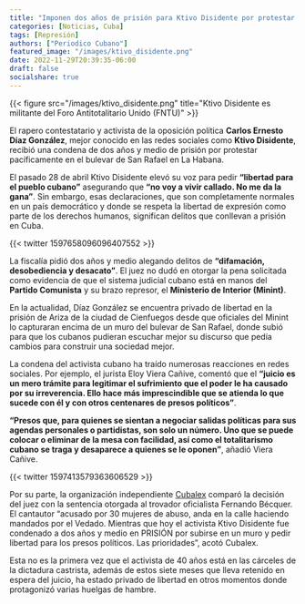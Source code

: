 ```yaml
---
title: "Imponen dos años de prisión para Ktivo Disidente por protestar pacíficamente en bulevar de San Rafael"
categories: [Noticias, Cuba]
tags: [Represión]
authors: ["Periodico Cubano"]
featured_image: "/images/ktivo_disidente.png"
date: 2022-11-29T20:39:35-06:00
draft: false
socialshare: true
---
```

{{< figure src="/images/ktivo_disidente.png" title="Ktivo Disidente es militante del Foro Antitotalitario Unido (FNTU)" >}}



El rapero contestatario y activista de la oposición política **Carlos Ernesto Díaz González**, mejor conocido en las redes sociales como **Ktivo Disidente**, recibió una condena de dos años y medio de prisión por protestar pacíficamente en el bulevar de San Rafael en La Habana.

El pasado 28 de abril Ktivo Disidente elevó su voz para pedir **“libertad para el pueblo cubano”** asegurando que **“no voy a vivir callado. No me da la gana”**. Sin embargo, esas declaraciones, que son completamente normales en un país democrático y donde se respeta la libertad de expresión como parte de los derechos humanos, significan delitos que conllevan a prisión en Cuba.

{{< twitter 1597658096096407552 >}}

La fiscalía pidió dos años y medio alegando delitos de **“difamación, desobediencia y desacato”**. El juez no dudó en otorgar la pena solicitada como evidencia de que el sistema judicial cubano está en manos del **Partido Comunista** y su brazo represor, el **Ministerio de Interior (Minint)**.

En la actualidad, Díaz González se encuentra privado de libertad en la prisión de Ariza de la ciudad de Cienfuegos desde que oficiales del Minint lo capturaran encima de un muro del bulevar de San Rafael, donde subió para que los cubanos pudieran escuchar mejor su discurso que pedía cambios para construir una sociedad mejor.

La condena del activista cubano ha traído numerosas reacciones en redes sociales. Por ejemplo, el jurista Eloy Viera Cañive, comentó que el **“juicio es un mero trámite para legitimar el sufrimiento que el poder le ha causado por su irreverencia. Ello hace más imprescindible que se atienda lo que sucede con él y con otros centenares de presos políticos”**.

**“Presos que, para quienes se sientan a negociar salidas políticas para sus agendas personales o partidistas, son solo un número. Uno que se puede colocar o eliminar de la mesa con facilidad, así como el totalitarismo cubano se traga y desaparece a quienes se le oponen”**, añadió Viera Cañive.

{{< twitter 1597413579363606529 >}}

Por su parte, la organización independiente [Cubalex](https://cubalex.org/) comparó la decisión del juez con la sentencia otorgada al trovador oficialista Fernando Bécquer. El cantautor “acusado por 30 mujeres de abuso, anda en la calle haciendo mandados por el Vedado. Mientras que hoy el activista Ktivo Disidente fue condenado a dos años y medio en PRISIÓN por subirse en un muro y pedir libertad para los presos políticos. Las prioridades”, acotó Cubalex.

Esta no es la primera vez que el activista de 40 años está en las cárceles de la dictadura castrista, además de estos siete meses que lleva retenido en espera del juicio, ha estado privado de libertad en otros momentos donde protagonizó varias huelgas de hambre.